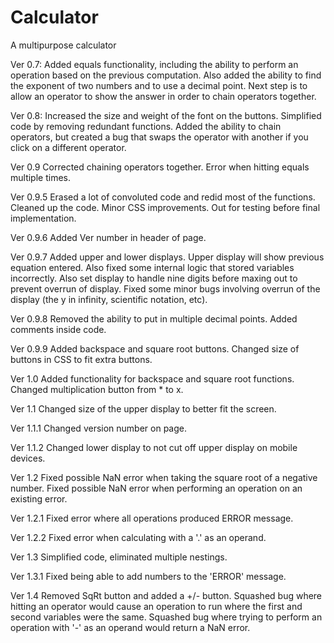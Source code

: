 # Calculator
A multipurpose calculator


Ver 0.7: Added equals functionality, including the ability to perform an operation based on the previous computation. Also added the ability to find the exponent of two numbers and to use a decimal point.  Next step is to allow an operator to show the answer in order to chain operators together.

Ver 0.8: Increased the size and weight of the font on the buttons. Simplified code by removing redundant functions. Added the ability to chain operators, but created a bug that swaps the operator with another if you click on a different operator.

Ver 0.9 Corrected chaining operators together. Error when hitting equals multiple times.

Ver 0.9.5 Erased a lot of convoluted code and redid most of the functions. Cleaned up the code.  Minor CSS improvements. Out for testing before final implementation.

Ver 0.9.6 Added Ver number in header of page.

Ver 0.9.7 Added upper and lower displays.  Upper display will show previous equation entered.  Also fixed some internal logic that stored variables incorrectly.  Also set display to handle nine digits before maxing out to prevent overrun of display.  Fixed some minor bugs involving overrun of the display (the y in infinity, scientific notation, etc).

Ver 0.9.8 Removed the ability to put in multiple decimal points.  Added comments inside code.

Ver 0.9.9 Added backspace and square root buttons.  Changed size of buttons in CSS to fit extra buttons.

Ver 1.0 Added functionality for backspace and square root functions.  Changed multiplication button from * to x. 

Ver 1.1 Changed size of the upper display to better fit the screen.

Ver 1.1.1 Changed version number on page.

Ver 1.1.2 Changed lower display to not cut off upper display on mobile devices.

Ver 1.2 Fixed possible NaN error when taking the square root of a negative number. Fixed possible NaN error when performing an operation on an existing error.

Ver 1.2.1 Fixed error where all operations produced ERROR message.

Ver 1.2.2 Fixed error when calculating with a '.' as an operand.

Ver 1.3 Simplified code, eliminated multiple nestings.

Ver 1.3.1 Fixed being able to add numbers to the 'ERROR' message.

Ver 1.4 Removed SqRt button and added a +/- button. Squashed bug where hitting an operator would cause an operation to run where the first and second variables were the same.  Squashed bug where trying to perform an operation with '-' as an operand would return a NaN error.